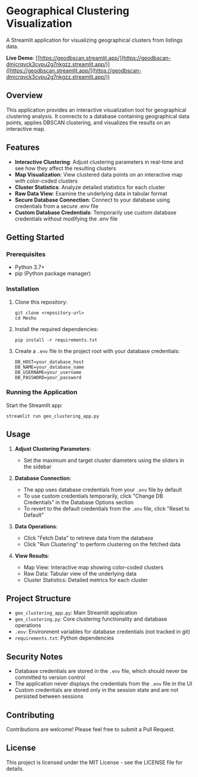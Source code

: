# Geographical Clustering Visualization

A Streamlit application for visualizing geographical clusters from listings data.

**Live Demo**: [[https://geodbscan.streamlit.app/](https://geodbscan-dmicrqvck3cvpu2g7nkgzz.streamlit.app/)]([https://geodbscan.streamlit.app/](https://geodbscan-dmicrqvck3cvpu2g7nkgzz.streamlit.app/))

## Overview

This application provides an interactive visualization tool for geographical clustering analysis. It connects to a database containing geographical data points, applies DBSCAN clustering, and visualizes the results on an interactive map.

## Features

- **Interactive Clustering**: Adjust clustering parameters in real-time and see how they affect the resulting clusters
- **Map Visualization**: View clustered data points on an interactive map with color-coded clusters
- **Cluster Statistics**: Analyze detailed statistics for each cluster
- **Raw Data View**: Examine the underlying data in tabular format
- **Secure Database Connection**: Connect to your database using credentials from a secure .env file
- **Custom Database Credentials**: Temporarily use custom database credentials without modifying the .env file

## Getting Started

### Prerequisites

- Python 3.7+
- pip (Python package manager)

### Installation

1. Clone this repository:
   ```
   git clone <repository-url>
   cd Meshu
   ```

2. Install the required dependencies:
   ```
   pip install -r requirements.txt
   ```

3. Create a `.env` file in the project root with your database credentials:
   ```
   DB_HOST=your_database_host
   DB_NAME=your_database_name
   DB_USERNAME=your_username
   DB_PASSWORD=your_password
   ```

### Running the Application

Start the Streamlit app:
```
streamlit run geo_clustering_app.py
```

## Usage

1. **Adjust Clustering Parameters**:
   - Set the maximum and target cluster diameters using the sliders in the sidebar

2. **Database Connection**:
   - The app uses database credentials from your `.env` file by default
   - To use custom credentials temporarily, click "Change DB Credentials" in the Database Options section
   - To revert to the default credentials from the `.env` file, click "Reset to Default"

3. **Data Operations**:
   - Click "Fetch Data" to retrieve data from the database
   - Click "Run Clustering" to perform clustering on the fetched data

4. **View Results**:
   - Map View: Interactive map showing color-coded clusters
   - Raw Data: Tabular view of the underlying data
   - Cluster Statistics: Detailed metrics for each cluster

## Project Structure

- `geo_clustering_app.py`: Main Streamlit application
- `geo_clustering.py`: Core clustering functionality and database operations
- `.env`: Environment variables for database credentials (not tracked in git)
- `requirements.txt`: Python dependencies

## Security Notes

- Database credentials are stored in the `.env` file, which should never be committed to version control
- The application never displays the credentials from the `.env` file in the UI
- Custom credentials are stored only in the session state and are not persisted between sessions

## Contributing

Contributions are welcome! Please feel free to submit a Pull Request.

## License

This project is licensed under the MIT License - see the LICENSE file for details.
